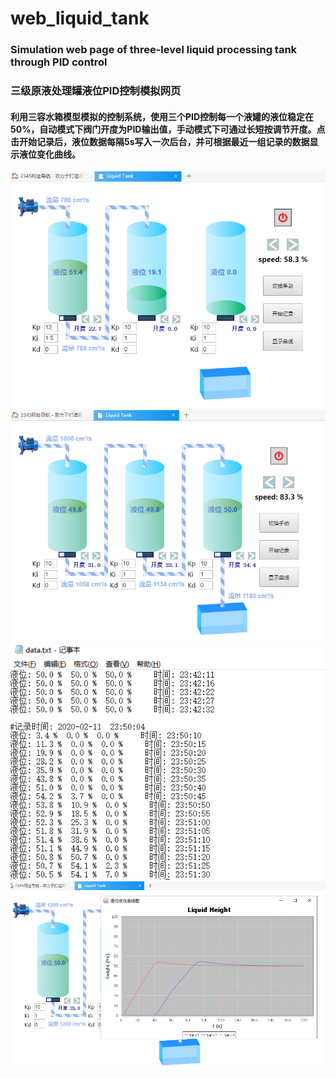 # web_liquid_tank
### Simulation web page of three-level liquid processing tank through PID control
### 三级原液处理罐液位PID控制模拟网页

#### 利用三容水箱模型模拟的控制系统，使用三个PID控制每一个液罐的液位稳定在50%，自动模式下阀门开度为PID输出值，手动模式下可通过长短按调节开度。点击开始记录后，液位数据每隔5s写入一次后台，并可根据最近一组记录的数据显示液位变化曲线。

<div align="center">
	<img src="test/screenshot1.png" width="600" />
	<img src="test/screenshot2.png" width="600" />
	<img src="test/screenshot3.png" width="600" />
	<img src="test/screenshot4.png" width="600" />
</div>
